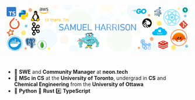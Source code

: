 <img src="https://raw.githubusercontent.com/sam-harri/sam-harri/master/banner.png" alt="Introduction Banner.." style="text-align: center; margin-bottom: 30px;" />

-   :office: **SWE** and **Community Manager** at **neon.tech**
-   :school: **MSc in CS** at the **University of Toronto**, undergrad in **CS** and **Chemical Engineering**  from the **University of Ottawa**
-   🐍 **Python** 🦀 **Rust** #️⃣ **TypeScript**
